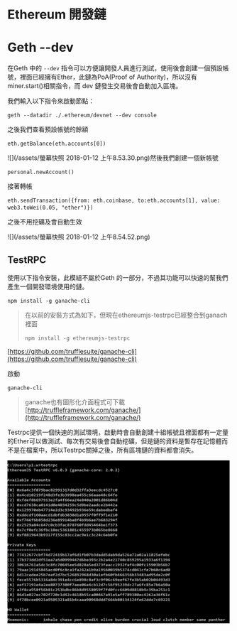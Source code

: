 # Ethereum 開發鏈

# Geth --dev

在Geth 中的 `--dev` 指令可以方便讓開發人員進行測試，使用後會創建一個預設帳號，裡面已經擁有Ether，此鏈為PoA\(Proof of Authority\)，所以沒有miner.start\(\)相關指令，而 dev 鏈發生交易後會自動加入區塊。

我們輸入以下指令來啟動節點：

```
geth --datadir ./.ethereum/devnet --dev console
```

之後我們查看預設帳號的餘額

```
eth.getBalance(eth.accounts[0])
```

![](/assets/螢幕快照 2018-01-12 上午8.53.30.png)然後我們創建一個新帳號

```
personal.newAccount()
```

接著轉帳

```
eth.sendTransaction({from: eth.coinbase, to:eth.accounts[1], value: web3.toWei(0.05, "ether")})
```

之後不用挖礦及會自動生效

![](/assets/螢幕快照 2018-01-12 上午8.54.52.png)

## TestRPC

使用以下指令安裝，此模組不屬於Geth 的一部分，不過其功能可以快速的幫我們產生一個開發環境使用的鏈。

```
npm install -g ganache-cli
```

> 在以前的安裝方式為如下，但現在ethereumjs-testrpc已經整合到ganach裡面
>
> ```
> npm install -g ethereumjs-testrpc
> ```

[https://github.com/trufflesuite/ganache-cli](https://github.com/trufflesuite/ganache-cli)

啟動

```
ganache-cli
```

> ganache也有圖形化介面程式可下載[http://truffleframework.com/ganache/](http://truffleframework.com/ganache/)

Testrpc提供一個快速的測試環境，啟動時會自動創建十組帳號且裡面都有一定量的Ether可以做測試、每次有交易後會自動挖礦，但是鏈的資料是暫存在記憶體而不是在檔案中，所以Testrpc關掉之後，所有區塊鏈的資料都會消失。

![](/assets/0921.png)

